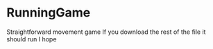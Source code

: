 # RunningGame
Straightforward movement game
If you download the rest of the file it should run
I hope
